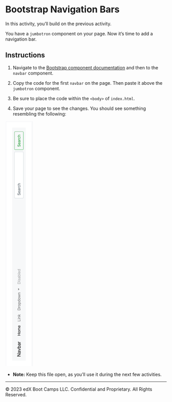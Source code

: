 # Bootstrap Navigation Bars

In this activity, you’ll build on the previous activity. 

You have a `jumbotron` component on your page. Now it’s time to add a navigation bar.

## Instructions


1. Navigate to the [Bootstrap component documentation](https://getbootstrap.com/docs/4.3/components/navbar/) and then to the `navbar` component.

2. Copy the code for the first `navbar` on the page. Then paste it above the `jumbotron` component.

3. Be sure to place the code within the `<body>` of `index.html`.

4. Save your page to see the changes. You should see something resembling the following: 

  ![Navbar Solution](./images/navbar-solution.png)

- **Note:** Keep this file open, as you’ll use it during the next few activities.

---

© 2023 edX Boot Camps LLC. Confidential and Proprietary. All Rights Reserved.
